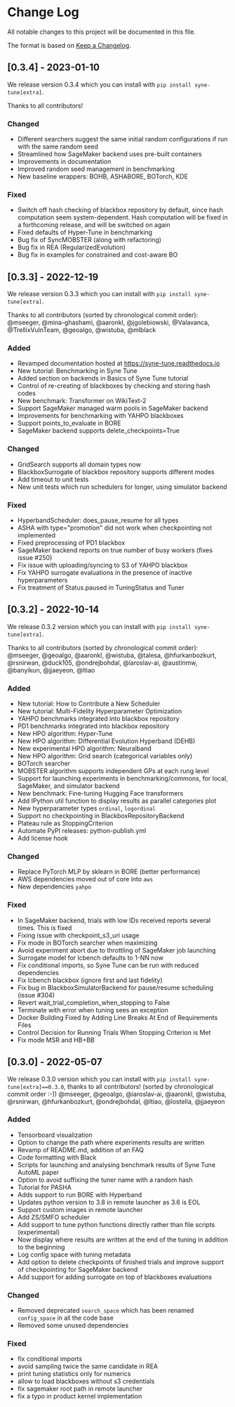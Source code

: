 
# Change Log
All notable changes to this project will be documented in this file.
 
The format is based on [Keep a Changelog](http://keepachangelog.com/).

## [0.3.4] - 2023-01-10

We release version 0.3.4 which you can install with `pip install syne-tune[extra]`.

Thanks to all contributors!

### Changed
* Different searchers suggest the same initial random configurations if run
  with the same random seed
* Streamlined how SageMaker backend uses pre-built containers
* Improvements in documentation
* Improved random seed management in benchmarking
* New baseline wrappers: BOHB, ASHABORE, BOTorch, KDE

### Fixed
* Switch off hash checking of blackbox repository by default, since hash
  computation seem system-dependent. Hash computation will be fixed in a
  forthcoming release, and will be switched on again
* Fixed defaults of Hyper-Tune in benchmarking
* Bug fix of SyncMOBSTER (along with refactoring)
* Bug fix in REA (RegularizedEvolution)
* Bug fix in examples for constrained and cost-aware BO


## [0.3.3] - 2022-12-19

We release version 0.3.3 which you can install with `pip install syne-tune[extra]`.

Thanks to all contributors (sorted by chronological commit order):
@mseeger, @mina-ghashami, @aaronkl, @jgolebiowski, @Valavanca, @TrellixVulnTeam,
@geoalgo, @wistuba, @mlblack

### Added
* Revamped documentation hosted at https://syne-tune.readthedocs.io
* New tutorial: Benchmarking in Syne Tune
* Added section on backends in Basics of Syne Tune tutorial
* Control of re-creating of blackboxes by checking and storing hash codes
* New benchmark: Transformer on WikiText-2
* Support SageMaker managed warm pools in SageMaker backend
* Improvements for benchmarking with YAHPO blackboxes
* Support points_to_evaluate in BORE
* SageMaker backend supports delete_checkpoints=True

### Changed
* GridSearch supports all domain types now
* BlackboxSurrogate of blackbox repository supports different modes
* Add timeout to unit tests
* New unit tests which run schedulers for longer, using simulator backend

### Fixed
* HyperbandScheduler: does_pause_resume for all types
* ASHA with type="promotion" did not work when checkpointing not implemented
* Fixed preprocessing of PD1 blackbox
* SageMaker backend reports on true number of busy workers (fixes issue #250)
* Fix issue with uploading/syncing to S3 of YAHPO blackbox
* Fix YAHPO surrogate evaluations in the presence of inactive hyperparameters
* Fix treatment of Status.paused in TuningStatus and Tuner


## [0.3.2] - 2022-10-14

We release 0.3.2 version which you can install with `pip install syne-tune[extra]`.

Thanks to all contributors (sorted by chronological commit order):
@mseeger, @geoalgo, @aaronkl, @wistuba, @talesa, @hfurkanbozkurt, @rsnirwan,
@duck105, @ondrejbohdal, @iaroslav-ai, @austinmw, @banyikun, @jjaeyeon, @ltiao

### Added
* New tutorial: How to Contribute a New Scheduler
* New tutorial: Multi-Fidelity Hyperparameter Optimization
* YAHPO benchmarks integrated into blackbox repository
* PD1 benchmarks integrated into blackbox repository
* New HPO algorithm: Hyper-Tune
* New HPO algorithm: Differential Evolution Hyperband (DEHB)
* New experimental HPO algorithm: Neuralband
* New HPO algorithm: Grid search (categorical variables only)
* BOTorch searcher
* MOBSTER algorithm supports independent GPs at each rung level
* Support for launching experiments in benchmarking/commons, for local,
  SageMaker, and simulator backend
* New benchmark: Fine-tuning Hugging Face transformers
* Add IPython util function to display results as parallel categories plot
* New hyperparameter types `ordinal`, `logordinal`
* Support no checkpointing in BlackboxRepositoryBackend
* Plateau rule as StoppingCriterion
* Automate PyPI releases: python-publish.yml
* Add license hook

### Changed
* Replace PyTorch MLP by sklearn in BORE (better performance)
* AWS dependencies moved out of core into `aws`
* New dependencies `yahpo`
 
### Fixed
* In SageMaker backend, trials with low IDs received reports several times. This
  is fixed
* Fixing issue with checkpoint_s3_uri usage
* Fix mode in BOTorch searcher when maximizing
* Avoid experiment abort due to throttling of SageMaker job launching
* Surrogate model for lcbench defaults to 1-NN now
* Fix conditional imports, so Syne Tune can be run with reduced dependencies
* Fix lcbench blackbox (ignore first and last fidelity)
* Fix bug in BlackboxSimulatorBackend for pause/resume scheduling (issue #304)
* Revert wait_trial_completion_when_stopping to False
* Terminate with error when tuning sees an exception
* Docker Building Fixed by Adding Line Breaks At End of Requirements Files 
* Control Decision for Running Trials When Stopping Criterion is Met
* Fix mode MSR and HB+BB


## [0.3.0] - 2022-05-07

We release 0.3.0 version which you can install with `pip install syne-tune[extra]==0.3.0`, thanks to all contributors!
(sorted by chronological commit order :-))
@mseeger, @geoalgo, @iaroslav-ai, @aaronkl, @wistuba, @rsnirwan, @hfurkanbozkurt, @ondrejbohdal, @ltiao, @lostella, @jjaeyeon
 
### Added
* Tensorboard visualization 
* Option to change the path where experiments results are written
* Revamp of README.md, addition of an FAQ
* Code formatting with Black
* Scripts for launching and analysing benchmark results of Syne Tune AutoML paper
* Option to avoid suffixing the tuner name with a random hash
* Tutorial for PASHA
* Adds support to run BORE with Hyperband
* Updates python version to 3.8 in remote launcher as 3.6 is EOL
* Support custom images in remote launcher
* Add ZS/SMFO scheduler
* Add support to tune python functions directly rather than file scripts (experimental)  
* Now display where results are written at the end of the tuning in addition to the beginning 
* Log config space with tuning metadata
* Add option to delete checkpoints of finished trials and improve support of checkpointing for SageMaker backend
* Add support for adding surrogate on top of blackboxes evaluations
 
### Changed
* Removed deprecated `search_space` which has been renamed `config_space` in all the code base
* Removed some unused dependencies
 
### Fixed
* fix conditional imports
* avoid sampling twice the same candidate in REA
* print tuning statistics only for numerics
* allow to load blackboxes without s3 credentials
* fix sagemaker root path in remote launcher
* fix a typo in product kernel implementation
